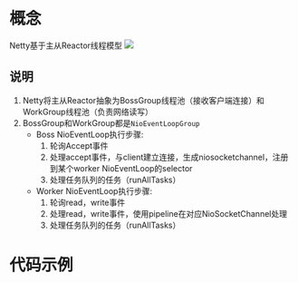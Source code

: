 # 概念
Netty基于主从Reactor线程模型
![](https://community-header-1306990603.cos.ap-guangzhou.myqcloud.com/IO%2Fnetty%E7%BA%BF%E7%A8%8B%E6%A8%A1%E5%9E%8B.jpg)  
## 说明
1. Netty将主从Reactor抽象为BossGroup线程池（接收客户端连接）和WorkGroup线程池（负责网络读写）
2. BossGroup和WorkGroup都是`NioEventLoopGroup`
   * Boss NioEventLoop执行步骤:  
        1. 轮询Accept事件
        2. 处理accept事件，与client建立连接，生成niosocketchannel，注册到某个worker NioEventLoop的selector
        3. 处理任务队列的任务（runAllTasks）
    * Worker NioEventLoop执行步骤:  
        1. 轮询read，write事件
        2. 处理read，write事件，使用pipeline在对应NioSocketChannel处理
        3. 处理任务队列的任务（runAllTasks）
# 代码示例
```java

```